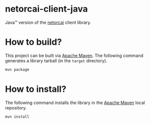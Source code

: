 netorcai-client-java
====================
Java™ version of the [netorcai] client library.

How to build?
=============
This project can be built via [Apache Maven].
The following command generates a library tarball (in the `target` directory).

``` bash
mvn package
```

How to install?
===============
The following command installs the library in the [Apache Maven] local repository.

``` bash
mvn install
```

[Apache Maven]: https://maven.apache.org/
[netorcai]: https://github.com/netorcai/
